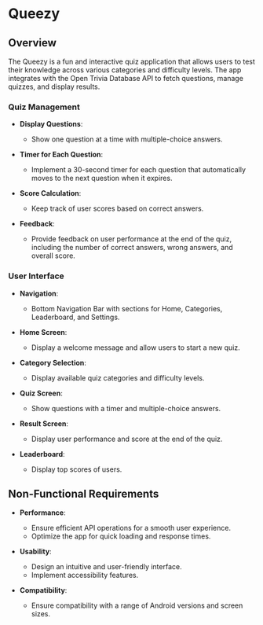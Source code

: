 # Queezy

## Overview
The Queezy is a fun and interactive quiz application that allows users to test their knowledge across various categories and difficulty levels. The app integrates with the Open Trivia Database API to fetch questions, manage quizzes, and display results.

### Quiz Management
- **Display Questions**:
  - Show one question at a time with multiple-choice answers.
  
- **Timer for Each Question**:
  - Implement a 30-second timer for each question that automatically moves to the next question when it expires.
  
- **Score Calculation**:
  - Keep track of user scores based on correct answers.

- **Feedback**:
  - Provide feedback on user performance at the end of the quiz, including the number of correct answers, wrong answers, and overall score.

### User Interface
- **Navigation**:
  - Bottom Navigation Bar with sections for Home, Categories, Leaderboard, and Settings.

- **Home Screen**:
  - Display a welcome message and allow users to start a new quiz.

- **Category Selection**:
  - Display available quiz categories and difficulty levels.

- **Quiz Screen**:
  - Show questions with a timer and multiple-choice answers.

- **Result Screen**:
  - Display user performance and score at the end of the quiz.

- **Leaderboard**:
  - Display top scores of users.

## Non-Functional Requirements
- **Performance**:
  - Ensure efficient API operations for a smooth user experience.
  - Optimize the app for quick loading and response times.

- **Usability**:
  - Design an intuitive and user-friendly interface.
  - Implement accessibility features.

- **Compatibility**:
  - Ensure compatibility with a range of Android versions and screen sizes.
